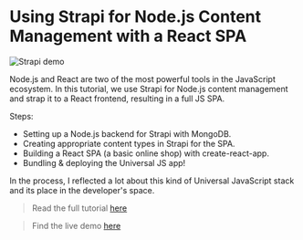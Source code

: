 # Using Strapi for Node.js Content Management with a React SPA

![Strapi demo](https://snipcart.com/media/203792/node-js-react-strapi-1.png)

Node.js and React are two of the most powerful tools in the JavaScript ecosystem. In this tutorial, we use Strapi for Node.js content management and strap it to a React frontend, resulting in a full JS SPA.

Steps:

- Setting up a Node.js backend for Strapi with MongoDB.
- Creating appropriate content types in Strapi for the SPA.
- Building a React SPA (a basic online shop) with create-react-app.
- Bundling & deploying the Universal JS app!

In the process, I reflected a lot about this kind of Universal JavaScript stack and its place in the developer's space.

> Read the full tutorial [here](https://snipcart.com/blog/node-js-react-strapi-tutorial)

> Find the live demo [here](https://snipcart-strapi-react.netlify.com/)


